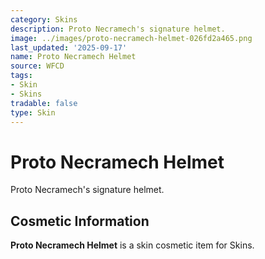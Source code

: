 ```yaml
---
category: Skins
description: Proto Necramech's signature helmet.
image: ../images/proto-necramech-helmet-026fd2a465.png
last_updated: '2025-09-17'
name: Proto Necramech Helmet
source: WFCD
tags:
- Skin
- Skins
tradable: false
type: Skin
---
```


# Proto Necramech Helmet

Proto Necramech's signature helmet.

## Cosmetic Information

**Proto Necramech Helmet** is a skin cosmetic item for Skins.

